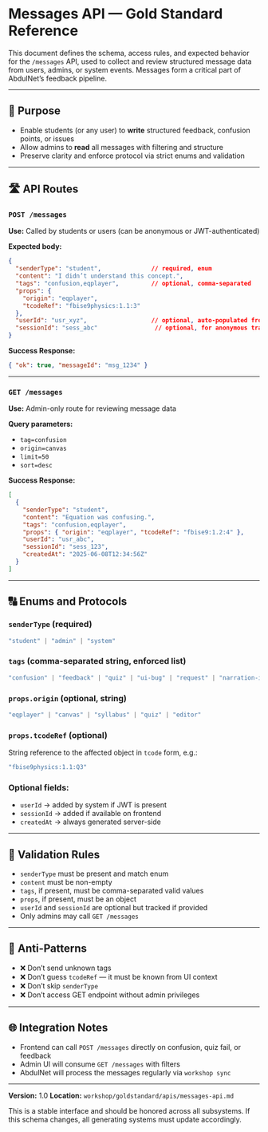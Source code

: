 # Messages API — Gold Standard Reference

This document defines the schema, access rules, and expected behavior for the `/messages` API, used to collect and review structured message data from users, admins, or system events. Messages form a critical part of AbdulNet’s feedback pipeline.

---

## 🎯 Purpose

* Enable students (or any user) to **write** structured feedback, confusion points, or issues
* Allow admins to **read** all messages with filtering and structure
* Preserve clarity and enforce protocol via strict enums and validation

---

## 🛣️ API Routes

### `POST /messages`

**Use:** Called by students or users (can be anonymous or JWT-authenticated)

**Expected body:**

```json
{
  "senderType": "student",              // required, enum
  "content": "I didn’t understand this concept.",
  "tags": "confusion,eqplayer",         // optional, comma-separated
  "props": {
    "origin": "eqplayer",
    "tcodeRef": "fbise9physics:1.1:3"
  },
  "userId": "usr_xyz",                  // optional, auto-populated from JWT if absent
  "sessionId": "sess_abc"                // optional, for anonymous tracking
}
```

**Success Response:**

```json
{ "ok": true, "messageId": "msg_1234" }
```

---

### `GET /messages`

**Use:** Admin-only route for reviewing message data

**Query parameters:**

* `tag=confusion`
* `origin=canvas`
* `limit=50`
* `sort=desc`

**Success Response:**

```json
[
  {
    "senderType": "student",
    "content": "Equation was confusing.",
    "tags": "confusion,eqplayer",
    "props": { "origin": "eqplayer", "tcodeRef": "fbise9:1.2:4" },
    "userId": "usr_abc",
    "sessionId": "sess_123",
    "createdAt": "2025-06-08T12:34:56Z"
  }
]
```

---

## 🔠 Enums and Protocols

### `senderType` (required)

```ts
"student" | "admin" | "system"
```

### `tags` (comma-separated string, enforced list)

```ts
"confusion" | "feedback" | "quiz" | "ui-bug" | "request" | "narration-issue" | "slide-error"
```

### `props.origin` (optional, string)

```ts
"eqplayer" | "canvas" | "syllabus" | "quiz" | "editor"
```

### `props.tcodeRef` (optional)

String reference to the affected object in `tcode` form, e.g.:

```ts
"fbise9physics:1.1:Q3"
```

### Optional fields:

* `userId` → added by system if JWT is present
* `sessionId` → added if available on frontend
* `createdAt` → always generated server-side

---

## 🧪 Validation Rules

* `senderType` must be present and match enum
* `content` must be non-empty
* `tags`, if present, must be comma-separated valid values
* `props`, if present, must be an object
* `userId` and `sessionId` are optional but tracked if provided
* Only admins may call `GET /messages`

---

## 🚫 Anti-Patterns

* ❌ Don’t send unknown tags
* ❌ Don’t guess `tcodeRef` — it must be known from UI context
* ❌ Don’t skip `senderType`
* ❌ Don’t access GET endpoint without admin privileges

---

## 🌐 Integration Notes

* Frontend can call `POST /messages` directly on confusion, quiz fail, or feedback
* Admin UI will consume `GET /messages` with filters
* AbdulNet will process the messages regularly via `workshop sync`

---

**Version:** 1.0
**Location:** `workshop/goldstandard/apis/messages-api.md`

This is a stable interface and should be honored across all subsystems. If this schema changes, all generating systems must update accordingly.

